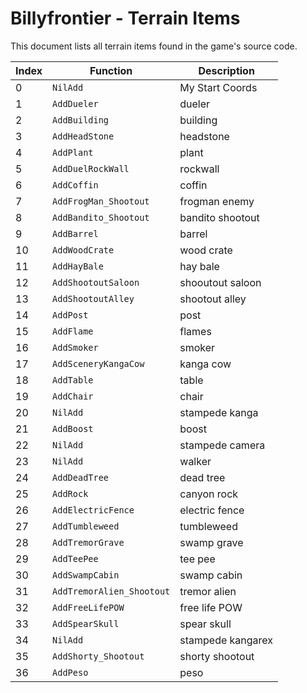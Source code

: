 # Billyfrontier - Terrain Items

This document lists all terrain items found in the game's source code.

| Index | Function | Description |
|-------|----------|-------------|
| 0 | `NilAdd` | My Start Coords |
| 1 | `AddDueler` | dueler |
| 2 | `AddBuilding` | building |
| 3 | `AddHeadStone` | headstone |
| 4 | `AddPlant` | plant |
| 5 | `AddDuelRockWall` | rockwall |
| 6 | `AddCoffin` | coffin |
| 7 | `AddFrogMan_Shootout` | frogman enemy |
| 8 | `AddBandito_Shootout` | bandito shootout |
| 9 | `AddBarrel` | barrel |
| 10 | `AddWoodCrate` | wood crate |
| 11 | `AddHayBale` | hay bale |
| 12 | `AddShootoutSaloon` | shooutout saloon |
| 13 | `AddShootoutAlley` | shootout alley |
| 14 | `AddPost` | post |
| 15 | `AddFlame` | flames |
| 16 | `AddSmoker` | smoker |
| 17 | `AddSceneryKangaCow` | kanga cow |
| 18 | `AddTable` | table |
| 19 | `AddChair` | chair |
| 20 | `NilAdd` | stampede kanga |
| 21 | `AddBoost` | boost |
| 22 | `NilAdd` | stampede camera |
| 23 | `NilAdd` | walker |
| 24 | `AddDeadTree` | dead tree |
| 25 | `AddRock` | canyon rock |
| 26 | `AddElectricFence` | electric fence |
| 27 | `AddTumbleweed` | tumbleweed |
| 28 | `AddTremorGrave` | swamp grave |
| 29 | `AddTeePee` | tee pee |
| 30 | `AddSwampCabin` | swamp cabin |
| 31 | `AddTremorAlien_Shootout` | tremor alien |
| 32 | `AddFreeLifePOW` | free life POW |
| 33 | `AddSpearSkull` | spear skull |
| 34 | `NilAdd` | stampede kangarex |
| 35 | `AddShorty_Shootout` | shorty shootout |
| 36 | `AddPeso` | peso |
